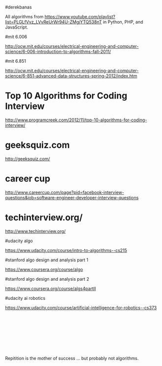 #derekbanas 

All algorithms from https://www.youtube.com/playlist?list=PLGLfVvz_LVvReUrWr94U-ZMgjYTQ538nT in Python, PHP, and JavaScript.

#mit 6.006

http://ocw.mit.edu/courses/electrical-engineering-and-computer-science/6-006-introduction-to-algorithms-fall-2011/ 

#mit 6.851

http://ocw.mit.edu/courses/electrical-engineering-and-computer-science/6-851-advanced-data-structures-spring-2012/index.htm

# Top 10 Algorithms for Coding Interview

http://www.programcreek.com/2012/11/top-10-algorithms-for-coding-interview/

# geeksquiz.com

http://geeksquiz.com/

# career cup

http://www.careercup.com/page?pid=facebook-interview-questions&job=software-engineer-developer-interview-questions

# techinterview.org/

http://www.techinterview.org/

#udacity algo

https://www.udacity.com/course/intro-to-algorithms--cs215

#stanford algo design and analysis part 1

https://www.coursera.org/course/algo

#stanford algo design and analysis part 2

https://www.coursera.org/course/algs4partII

#udacity ai robotics

https://www.udacity.com/course/artificial-intelligence-for-robotics--cs373


<br><br><br><br><br><br><br>
  
Repitition is the mother of success ... but probably not algorithms.